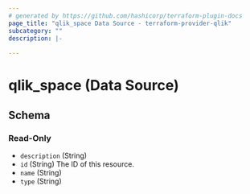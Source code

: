 ```yaml
---
# generated by https://github.com/hashicorp/terraform-plugin-docs
page_title: "qlik_space Data Source - terraform-provider-qlik"
subcategory: ""
description: |-
  
---
```


# qlik_space (Data Source)





<!-- schema generated by tfplugindocs -->
## Schema

### Read-Only

- `description` (String)
- `id` (String) The ID of this resource.
- `name` (String)
- `type` (String)
